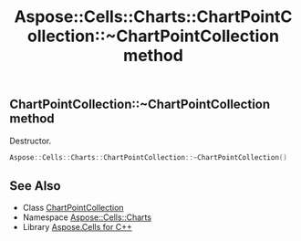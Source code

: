 ﻿---
title: Aspose::Cells::Charts::ChartPointCollection::~ChartPointCollection method
linktitle: ~ChartPointCollection
second_title: Aspose.Cells for C++ API Reference
description: 'Aspose::Cells::Charts::ChartPointCollection::~ChartPointCollection method. Destructor in C++.'
type: docs
weight: 200
url: /cpp/aspose.cells.charts/chartpointcollection/~chartpointcollection/
---
## ChartPointCollection::~ChartPointCollection method


Destructor.

```cpp
Aspose::Cells::Charts::ChartPointCollection::~ChartPointCollection()
```

## See Also

* Class [ChartPointCollection](../)
* Namespace [Aspose::Cells::Charts](../../)
* Library [Aspose.Cells for C++](../../../)
